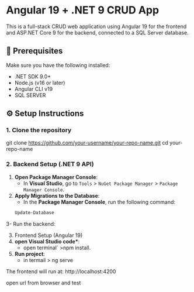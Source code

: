 # Angular 19 + .NET 9 CRUD App

This is a full-stack CRUD web application using Angular 19 for the frontend and ASP.NET Core 9 for the backend, connected to a SQL Server database.

## 🔧 Prerequisites

Make sure you have the following installed:

- .NET SDK 9.0+
- Node.js (v16 or later)
- Angular CLI v19
- SQL SERVER

## ⚙️ Setup Instructions

### 1. Clone the repository

git clone https://github.com/your-username/your-repo-name.git
cd your-repo-name

### 2. Backend Setup (.NET 9 API)

1. **Open Package Manager Console**:
   - In **Visual Studio**, go to `Tools` > `NuGet Package Manager` > `Package Manager Console`.
2. **Apply Migrations to the Database**:
   - In the **Package Manager Console**, run the following command:
   ```bash
   Update-Database

   ```

3- Run the backend:

3. Frontend Setup (Angular 19)
1. **open Visual Studio code\***:
   - open terminal` >npm install.
1. **Run project**:
   - in termail > ng serve

The frontend will run at: http://localhost:4200

open url from browser and test
